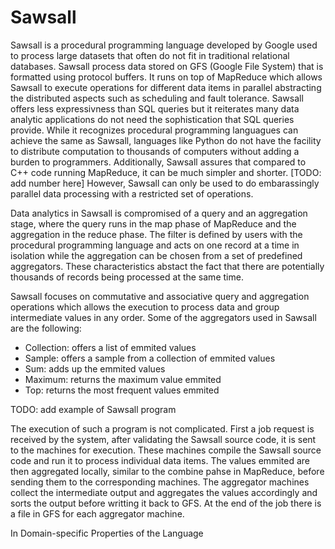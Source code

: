 # Sawsall

Sawsall is a procedural programming language developed by Google used to process large datasets that often do not fit in traditional relational databases. Sawsall process data stored on GFS (Google File System) that is formatted using protocol buffers. It runs on top of MapReduce which allows Sawsall to execute operations for different data items in parallel abstracting the distributed aspects such as scheduling and fault tolerance. Sawsall offers less expressivness than SQL queries but it reiterates many data analytic applications do not need the sophistication that SQL queries provide. While it recognizes procedural programming languagues can achieve the same as Sawsall, languages like Python do not have the facility to distribute computation to thousands of computers without adding a burden to programmers. Additionally, Sawsall assures that compared to C++ code running MapReduce, it can be much simpler and shorter. [TODO: add number here] However, Sawsall can only be used to do embarassingly parallel data processing with a restricted set of operations.  

Data analytics in Sawsall is compromised of a query and an aggregation stage, where the query runs in the map phase of MapReduce and the aggregation in the reduce phase. The filter is defined by users with the procedural programming language and acts on one record at a time in isolation while the aggregation can be chosen from a set of predefined aggregators. These characteristics abstact the fact that there are potentially thousands of records being processed at the same time. 

Sawsall focuses on commutative and associative query and aggregation operations which allows the execution to process data and group intermediate values in any order. Some of the aggregators used in Sawsall are the following:
- Collection: offers a list of emmited values
- Sample: offers a sample from a collection of emmited values
- Sum: adds up the emmited values
- Maximum: returns the maximum value emmited
- Top: returns the most frequent values emmited

TODO: add example of Sawsall program

The execution of such a program is not complicated. First a job request is received by the system, after validating the Sawsall source code, it is sent to the machines for execution. These machines compile the Sawsall source code and run it to process individual data items. The values emmited are then aggregated locally, similar to the combine pahse in MapReduce, before sending them to the corresponding machines. The aggregator machines collect the intermediate output and aggregates the values accordingly and sorts the output before writting it back to GFS. At the end of the job there is a file in GFS for each aggregator machine.

In Domain-specific Properties of the Language







